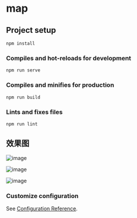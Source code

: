 # map

## Project setup
```
npm install
```

### Compiles and hot-reloads for development
```
npm run serve
```

### Compiles and minifies for production
```
npm run build
```

### Lints and fixes files
```
npm run lint
```

## 效果图
![image](https://zechao-resources.oss-cn-shanghai.aliyuncs.com/tempfile/map/index.png)

![image](https://zechao-resources.oss-cn-shanghai.aliyuncs.com/tempfile/map/index2.png)

![image](https://zechao-resources.oss-cn-shanghai.aliyuncs.com/tempfile/map/index3.png)


### Customize configuration
See [Configuration Reference](https://cli.vuejs.org/config/).
